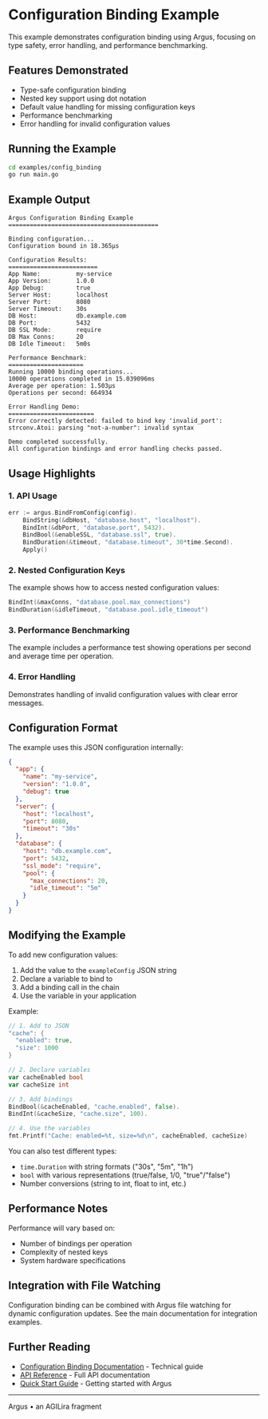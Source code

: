 
# Configuration Binding Example

This example demonstrates configuration binding using Argus, focusing on type safety, error handling, and performance benchmarking.


## Features Demonstrated

- Type-safe configuration binding
- Nested key support using dot notation
- Default value handling for missing configuration keys
- Performance benchmarking
- Error handling for invalid configuration values


## Running the Example

```bash
cd examples/config_binding
go run main.go
```


## Example Output

```
Argus Configuration Binding Example
==========================================

Binding configuration...
Configuration bound in 18.365µs

Configuration Results:
=========================
App Name:          my-service
App Version:       1.0.0
App Debug:         true
Server Host:       localhost
Server Port:       8080
Server Timeout:    30s
DB Host:           db.example.com
DB Port:           5432
DB SSL Mode:       require
DB Max Conns:      20
DB Idle Timeout:   5m0s

Performance Benchmark:
=====================
Running 10000 binding operations...
10000 operations completed in 15.039096ms
Average per operation: 1.503µs
Operations per second: 664934

Error Handling Demo:
========================
Error correctly detected: failed to bind key 'invalid_port': strconv.Atoi: parsing "not-a-number": invalid syntax

Demo completed successfully.
All configuration bindings and error handling checks passed.
```


## Usage Highlights

### 1. API Usage
```go
err := argus.BindFromConfig(config).
    BindString(&dbHost, "database.host", "localhost").
    BindInt(&dbPort, "database.port", 5432).
    BindBool(&enableSSL, "database.ssl", true).
    BindDuration(&timeout, "database.timeout", 30*time.Second).
    Apply()
```

### 2. Nested Configuration Keys
The example shows how to access nested configuration values:
```go
BindInt(&maxConns, "database.pool.max_connections")
BindDuration(&idleTimeout, "database.pool.idle_timeout")
```

### 3. Performance Benchmarking
The example includes a performance test showing operations per second and average time per operation.

### 4. Error Handling
Demonstrates handling of invalid configuration values with clear error messages.


## Configuration Format

The example uses this JSON configuration internally:

```json
{
  "app": {
    "name": "my-service",
    "version": "1.0.0",
    "debug": true
  },
  "server": {
    "host": "localhost",
    "port": 8080,
    "timeout": "30s"
  },
  "database": {
    "host": "db.example.com",
    "port": 5432,
    "ssl_mode": "require",
    "pool": {
      "max_connections": 20,
      "idle_timeout": "5m"
    }
  }
}
```


## Modifying the Example

To add new configuration values:
1. Add the value to the `exampleConfig` JSON string
2. Declare a variable to bind to
3. Add a binding call in the chain
4. Use the variable in your application

Example:
```go
// 1. Add to JSON
"cache": {
  "enabled": true,
  "size": 1000
}

// 2. Declare variables
var cacheEnabled bool
var cacheSize int

// 3. Add bindings
BindBool(&cacheEnabled, "cache.enabled", false).
BindInt(&cacheSize, "cache.size", 100).

// 4. Use the variables
fmt.Printf("Cache: enabled=%t, size=%d\n", cacheEnabled, cacheSize)
```

You can also test different types:
- `time.Duration` with string formats ("30s", "5m", "1h")
- `bool` with various representations (true/false, 1/0, "true"/"false")
- Number conversions (string to int, float to int, etc.)


## Performance Notes

Performance will vary based on:
- Number of bindings per operation
- Complexity of nested keys
- System hardware specifications


## Integration with File Watching

Configuration binding can be combined with Argus file watching for dynamic configuration updates. See the main documentation for integration examples.


## Further Reading

- [Configuration Binding Documentation](../../docs/CONFIG_BINDING.md) - Technical guide
- [API Reference](../../docs/API.md) - Full API documentation
- [Quick Start Guide](../../docs/QUICK_START.md) - Getting started with Argus

---

Argus • an AGILira fragment